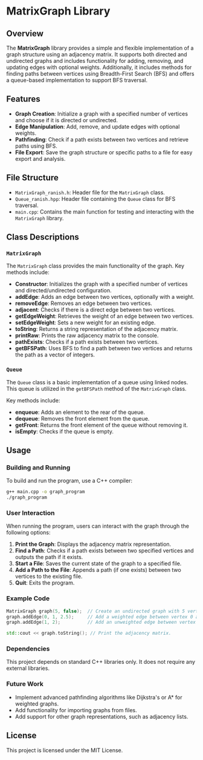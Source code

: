 # MatrixGraph Library

## Overview

The **MatrixGraph** library provides a simple and flexible implementation of a graph structure using an adjacency matrix. It supports both directed and undirected graphs and includes functionality for adding, removing, and updating edges with optional weights. Additionally, it includes methods for finding paths between vertices using Breadth-First Search (BFS) and offers a queue-based implementation to support BFS traversal.

## Features

- **Graph Creation**: Initialize a graph with a specified number of vertices and choose if it is directed or undirected.
- **Edge Manipulation**: Add, remove, and update edges with optional weights.
- **Pathfinding**: Check if a path exists between two vertices and retrieve paths using BFS.
- **File Export**: Save the graph structure or specific paths to a file for easy export and analysis.

## File Structure

- `MatrixGraph_ranish.h`: Header file for the `MatrixGraph` class.
- `Queue_ranish.hpp`: Header file containing the `Queue` class for BFS traversal.
- `main.cpp`: Contains the main function for testing and interacting with the `MatrixGraph` library.

## Class Descriptions

### `MatrixGraph`

The `MatrixGraph` class provides the main functionality of the graph. Key methods include:

- **Constructor**: Initializes the graph with a specified number of vertices and directed/undirected configuration.
- **addEdge**: Adds an edge between two vertices, optionally with a weight.
- **removeEdge**: Removes an edge between two vertices.
- **adjacent**: Checks if there is a direct edge between two vertices.
- **getEdgeWeight**: Retrieves the weight of an edge between two vertices.
- **setEdgeWeight**: Sets a new weight for an existing edge.
- **toString**: Returns a string representation of the adjacency matrix.
- **printRaw**: Prints the raw adjacency matrix to the console.
- **pathExists**: Checks if a path exists between two vertices.
- **getBFSPath**: Uses BFS to find a path between two vertices and returns the path as a vector of integers.

### `Queue`

The `Queue` class is a basic implementation of a queue using linked nodes. This queue is utilized in the `getBFSPath` method of the `MatrixGraph` class.

Key methods include:

- **enqueue**: Adds an element to the rear of the queue.
- **dequeue**: Removes the front element from the queue.
- **getFront**: Returns the front element of the queue without removing it.
- **isEmpty**: Checks if the queue is empty.

## Usage

### Building and Running

To build and run the program, use a C++ compiler:

```bash
g++ main.cpp -o graph_program
./graph_program
```

### User Interaction

When running the program, users can interact with the graph through the following options:

1. **Print the Graph**: Displays the adjacency matrix representation.
2. **Find a Path**: Checks if a path exists between two specified vertices and outputs the path if it exists.
3. **Start a File**: Saves the current state of the graph to a specified file.
4. **Add a Path to the File**: Appends a path (if one exists) between two vertices to the existing file.
5. **Quit**: Exits the program.

### Example Code

```cpp
MatrixGraph graph(5, false);  // Create an undirected graph with 5 vertices.
graph.addEdge(0, 1, 2.5);     // Add a weighted edge between vertex 0 and 1.
graph.addEdge(1, 2);          // Add an unweighted edge between vertex 1 and 2.

std::cout << graph.toString(); // Print the adjacency matrix.
```

### Dependencies

This project depends on standard C++ libraries only. It does not require any external libraries.

### Future Work

- Implement advanced pathfinding algorithms like Dijkstra's or A* for weighted graphs.
- Add functionality for importing graphs from files.
- Add support for other graph representations, such as adjacency lists.

## License

This project is licensed under the MIT License.

